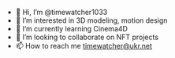 - 👋 Hi, I’m @timewatcher1033
- 👀 I’m interested in 3D modeling, motion design
- 🌱 I’m currently learning Cinema4D
- 💞️ I’m looking to collaborate on NFT projects
- 📫 How to reach me timewatcher@ukr.net

<!---
timewatcher1033/timewatcher1033 is a ✨ special ✨ repository because its `README.md` (this file) appears on your GitHub profile.
You can click the Preview link to take a look at your changes.
--->
